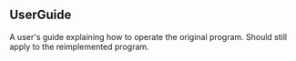 ## UserGuide

A user's guide explaining how to operate the original program. Should still apply to the reimplemented program.